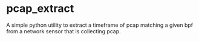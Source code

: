 # pcap_extract
A simple python utility to extract a timeframe of pcap matching a given bpf from a network sensor that is collecting pcap.
